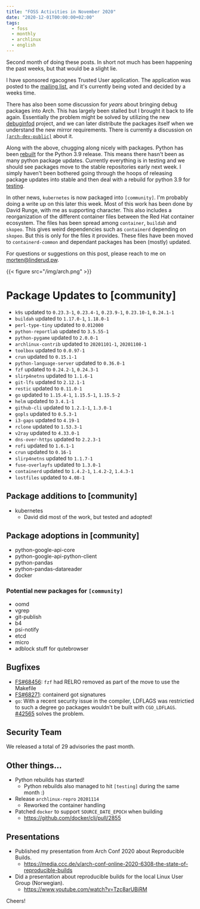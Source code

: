 ```yaml
---
title: "FOSS Activities in November 2020"
date: "2020-12-01T00:00:00+02:00"
tags:
  - foss
  - monthly
  - archlinux
  - english
---
```


Second month of doing these posts. In short not much has been happening the past
weeks, but that would be a slight lie.

I have sponsored rgacognes Trusted User application. The application was posted
to the [mailing list](https://lists.archlinux.org/pipermail/aur-general/2020-November/036017.html), and it's currently being voted and decided by a weeks time.

There has also been some discussion for *years* about bringing debug packages
into Arch. This has largely been stalled but I brought it back to life again.
Essentially the problem might be solved by utilizing the new [debuginfod](https://developers.redhat.com/blog/2019/10/14/introducing-debuginfod-the-elfutils-debuginfo-server/) project,
and we can later distribute the packages itself when we understand the new
mirror requirements. There is currently a discussion on [`[arch-dev-public]`](https://lists.archlinux.org/pipermail/arch-dev-public/2020-November/030222.html)
about it.

Along with the above, chugging along nicely with packages. Python has been
[rebuilt](https://lists.archlinux.org/pipermail/arch-dev-public/2020-November/030186.html) for the Python 3.9 release. This means there hasn't been as many python
package updates. Currently everything is in testing and we should see packages
move to the stable repositories early next week. I simply haven't been bothered
going through the hoops of releasing package updates into stable and then deal
with a rebuild for python 3.9 for [testing](https://lists.archlinux.org/pipermail/arch-dev-public/2020-November/030223.html).

In other news, `kubernetes` is now packaged into `[community]`. I'm probably doing
a write up on this later this week. Most of this work has been done by David
Runge, with me as supporting character. This also includes a reorganization of
the different container files between the Red Hat container ecosystem. The files
has been spread among `container`, `buildah` and `skopeo`. This gives weird
dependencies such as `containerd` depending on `skopeo`. But this is only for the
files it provides. These files have been moved to `containerd-common` and
dependant packages has been (mostly) updated.

For questions or suggestions on this post, please reach to me on morten@linderud.pw.

{{< figure src="/img/arch.png" >}}

# Package Updates to [community]
- `k9s` updated to `0.23.3-1`, `0.23.4-1`, `0.23.9-1`, `0.23.10-1`, `0.24.1-1`
- `buildah` updated to `1.17.0-1`, `1.18.0-1`
- `perl-type-tiny` updated to `0.012000`
- `python-reportlab` updated to `3.5.55-1`
- `python-pygame` updated to `2.0.0-1`
- `archlinux-contrib` updated to `20201101-1`, `20201108-1`
- `toolbox` updated to `0.0.97-1`
- `crun` updated to `0.15.1-1`
- `python-language-server` updated to `0.36.0-1`
- `fzf` updated to `0.24.2-1`, `0.24.3-1`
- `slirp4netns` updated to `1.1.6-1`
- `git-lfs` updated to `2.12.1-1`
- `restic` updated to `0.11.0-1`
- `go` updated to `1.15.4-1`, `1.15.5-1`, `1.15.5-2`
- `helm` updated to `3.4.1-1`
- `github-cli` updated to `1.2.1-1`, `1.3.0-1`
- `gopls` updated to `0.5.3-1`
- `i3-gaps` updated to `4.19-1`
- `rclone` updated to `1.53.3-1`
- `v2ray` updated to `4.33.0-1`
- `dns-over-https` updated to `2.2.3-1`
- `rofi` updated to `1.6.1-1`
- `crun` updated to `0.16-1`
- `slirp4netns` updated to `1.1.7-1`
- `fuse-overlayfs` updated to `1.3.0-1`
- `containerd` updated to `1.4.2-1`, `1.4.2-2`, `1.4.3-1`
- `lostfiles` updated to `4.08-1`

## Package additions to [community]
- kubernetes
  - David did most of the work, but tested and adopted!

## Package adoptions in [community]
- python-google-api-core
- python-google-api-python-client
- python-pandas
- python-pandas-datareader
- docker

### Potential new packages for `[community]`
- oomd
- vgrep
- git-publish
- b4
- psi-notify
- etcd
- micro
- adblock stuff for qutebrowser

## Bugfixes
- [FS#68456](https://bugs.archlinux.org/task/68456): `fzf` had RELRO removed as part of the move to use the Makefile
- [FS#68271](https://bugs.archlinux.org/task/68271): containerd got signatures
- `go`: With a recent security issue in the compiler, LDFLAGS was restrictied to such a degree go packages wouldn't be built with `CGO_LDFLAGS`.  [#42565](https://github.com/golang/go/issues/42565) solves the problem.

## Security Team
We released a total of 29 advisories the past month.

## Other things...
- Python rebuilds has started!
  - Python rebuilds also managed to hit `[testing]` during the same month :)
- Release `archlinux-repro` `20201114`
  - Reworked the container handling
- Patched `docker` to support `SOURCE_DATE_EPOCH` when building
  - https://github.com/docker/cli/pull/2855

## Presentations
- Published my presentation from Arch Conf 2020 about Reproducible Builds.
  - https://media.ccc.de/v/arch-conf-online-2020-6308-the-state-of-reproducible-builds 
- Did a presentation about reproducible builds for the local Linux User Group (Norwegian).
  - https://www.youtube.com/watch?v=Tzc8arUBiRM 



Cheers!
